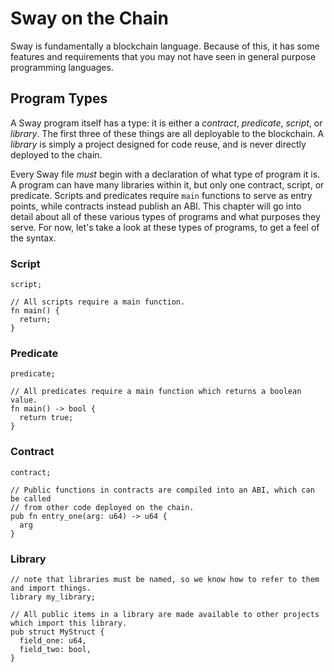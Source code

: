 # Sway on the Chain

Sway is fundamentally a blockchain language. Because of this, it has some features and requirements that you may not have seen in general purpose programming languages.

## Program Types

A Sway program itself has a type: it is either a _contract_, _predicate_, _script_, or _library_. The first three of these things are all deployable to the blockchain. A _library_ is simply a project designed for code reuse, and is never directly deployed to the chain.

Every Sway file _must_ begin with a declaration of what type of program it is. A program can have many libraries within it, but only one contract, script, or predicate. Scripts and predicates require `main` functions to serve as entry points, while contracts instead publish an ABI. This chapter will go into detail about all of these various types of programs and what purposes they serve. For now, let's take a look at these types of programs, to get a feel of the syntax.

### Script

```sway
script;

// All scripts require a main function.
fn main() {
  return;
}
```

### Predicate

```sway
predicate;

// All predicates require a main function which returns a boolean value.
fn main() -> bool {
  return true;
}
```

### Contract

```sway
contract;

// Public functions in contracts are compiled into an ABI, which can be called
// from other code deployed on the chain.
pub fn entry_one(arg: u64) -> u64 {
  arg
}
```

### Library

```sway
// note that libraries must be named, so we know how to refer to them and import things.
library my_library;

// All public items in a library are made available to other projects which import this library.
pub struct MyStruct {
  field_one: u64,
  field_two: bool,
}
```
